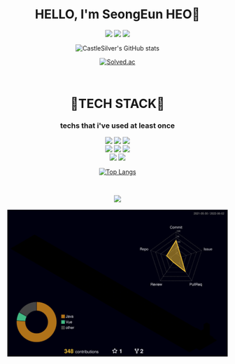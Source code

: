<div align="center">


# HELLO, I'm SeongEun HEO🍒 
  
<p>
  <a href="https://hits.seeyoufarm.com"><img src="https://hits.seeyoufarm.com/api/count/incr/badge.svg?url=https%3A%2F%2Fgithub.com%2FCastleSilver%2Fhit-counter&count_bg=%23B792E0&title_bg=%23555555&icon=github.svg&icon_color=%23E7E7E7&title=GitHub&edge_flat=true"/></a>
  <a href="mailto:aysel0230@gmail.com"><img src="https://img.shields.io/badge/Gmail-EA4335?style=flat-square&logo=Gmail&logoColor=black"/></a>
  <a href="https://velog.io/@aysel0230"><img src="https://img.shields.io/badge/Velog-20C997?style=flat-square&logo=Velog&logoColor=black"/></a>
</p>

![CastleSilver's GitHub stats](https://github-readme-stats.vercel.app/api?username=CastleSilver&show_icons=true&theme=tokyonight)

[![Solved.ac](http://mazassumnida.wtf/api/v2/generate_badge?boj=aysel0230)](https://solved.ac/aysel0230)


<br/>

# 🔱TECH STACK🔱
### techs that i've used at least once
<p>
  <img src="https://img.shields.io/badge/HTML5-E34F26?style=flat-square&logo=HTML5&logoColor=black"/>
  <img src="https://img.shields.io/badge/CSS3-1572B6?style=flat-square&logo=CSS3&logoColor=black"/>
  <img src="https://img.shields.io/badge/JavaScript-F7DF1E?style=flat-square&logo=JavaScript&logoColor=black"/>
  <br/>
  <img src="https://img.shields.io/badge/Java-007396?style=flat-square&logo=Java&logoColor=black"/>
  <img src="https://img.shields.io/badge/Spring%20Boot-6DB33F?style=flat-square&logo=Spring%20Boot&logoColor=black"/>
  <img src="https://img.shields.io/badge/Python-3776AB?style=flat-square&logo=Python&logoColor=black"/>
  <br/>
  <img src="https://img.shields.io/badge/MySQL-4479A1?style=flat-square&logo=MySQL&logoColor=black"/>
  <img src="https://img.shields.io/badge/Vue.js-4FC08D?style=flat-square&logo=Vue.js&logoColor=black"/>
</p>


[![Top Langs](https://github-readme-stats.vercel.app/api/top-langs/?username=CastleSilver&layout=compact)](https://github.com/anuraghazra/github-readme-stats)

<br/>

![](./GitHub-Profile-3D-Contrib/profile-night-rainbow.svg)

![](./profile-3d-contrib/profile-night-rainbow.svg)
</div>
